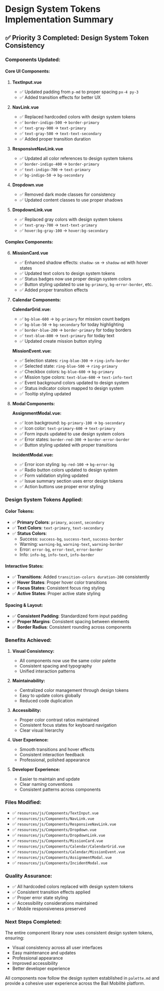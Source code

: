 # Design System Tokens Implementation Summary

## ✅ **Priority 3 Completed: Design System Token Consistency**

### **Components Updated:**

#### **Core UI Components:**
1. **TextInput.vue**
   - ✅ Updated padding from `p-md` to proper spacing `px-4 py-3`
   - ✅ Added transition effects for better UX

2. **NavLink.vue**
   - ✅ Replaced hardcoded colors with design system tokens
   - ✅ `border-indigo-500` → `border-primary`
   - ✅ `text-gray-900` → `text-primary`
   - ✅ `text-gray-500` → `text-text-secondary`
   - ✅ Added proper transition duration

3. **ResponsiveNavLink.vue**
   - ✅ Updated all color references to design system tokens
   - ✅ `border-indigo-400` → `border-primary`
   - ✅ `text-indigo-700` → `text-primary`
   - ✅ `bg-indigo-50` → `bg-secondary`

4. **Dropdown.vue**
   - ✅ Removed dark mode classes for consistency
   - ✅ Updated content classes to use proper shadows

5. **DropdownLink.vue**
   - ✅ Replaced gray colors with design system tokens
   - ✅ `text-gray-700` → `text-text-primary`
   - ✅ `hover:bg-gray-100` → `hover:bg-secondary`

#### **Complex Components:**

6. **MissionCard.vue**
   - ✅ Enhanced shadow effects: `shadow-sm` → `shadow-md` with hover states
   - ✅ Updated text colors to design system tokens
   - ✅ Status badges now use proper design system colors
   - ✅ Button styling updated to use `bg-primary`, `bg-error-border`, etc.
   - ✅ Added proper transition effects

7. **Calendar Components:**
   
   **CalendarGrid.vue:**
   - ✅ `bg-blue-600` → `bg-primary` for mission count badges
   - ✅ `bg-blue-50` → `bg-secondary` for today highlighting
   - ✅ `border-blue-200` → `border-primary` for today borders
   - ✅ `text-blue-800` → `text-primary` for today text
   - ✅ Updated create mission button styling

   **MissionEvent.vue:**
   - ✅ Selection states: `ring-blue-300` → `ring-info-border`
   - ✅ Selected state: `ring-blue-500` → `ring-primary`
   - ✅ Checkbox colors: `bg-blue-600` → `bg-primary`
   - ✅ Mission type colors: `text-blue-600` → `text-info-text`
   - ✅ Event background colors updated to design system
   - ✅ Status indicator colors mapped to design system
   - ✅ Tooltip styling updated

8. **Modal Components:**
   
   **AssignmentModal.vue:**
   - ✅ Icon background: `bg-primary-100` → `bg-secondary`
   - ✅ Icon color: `text-primary-600` → `text-primary`
   - ✅ Form inputs updated to use design system colors
   - ✅ Error states: `border-red-300` → `border-error-border`
   - ✅ Button styling updated with proper transitions

   **IncidentModal.vue:**
   - ✅ Error icon styling: `bg-red-100` → `bg-error-bg`
   - ✅ Radio button colors updated to design system
   - ✅ Form validation styling updated
   - ✅ Issue summary section uses error design tokens
   - ✅ Action buttons use proper error styling

### **Design System Tokens Applied:**

#### **Color Tokens:**
- ✅ **Primary Colors**: `primary`, `accent`, `secondary`
- ✅ **Text Colors**: `text-primary`, `text-secondary`
- ✅ **Status Colors**: 
  - Success: `success-bg`, `success-text`, `success-border`
  - Warning: `warning-bg`, `warning-text`, `warning-border`
  - Error: `error-bg`, `error-text`, `error-border`
  - Info: `info-bg`, `info-text`, `info-border`

#### **Interactive States:**
- ✅ **Transitions**: Added `transition-colors duration-200` consistently
- ✅ **Hover States**: Proper hover color transitions
- ✅ **Focus States**: Consistent focus ring styling
- ✅ **Active States**: Proper active state styling

#### **Spacing & Layout:**
- ✅ **Consistent Padding**: Standardized form input padding
- ✅ **Proper Margins**: Consistent spacing between elements
- ✅ **Border Radius**: Consistent rounding across components

### **Benefits Achieved:**

1. **Visual Consistency:**
   - All components now use the same color palette
   - Consistent spacing and typography
   - Unified interaction patterns

2. **Maintainability:**
   - Centralized color management through design tokens
   - Easy to update colors globally
   - Reduced code duplication

3. **Accessibility:**
   - Proper color contrast ratios maintained
   - Consistent focus states for keyboard navigation
   - Clear visual hierarchy

4. **User Experience:**
   - Smooth transitions and hover effects
   - Consistent interaction feedback
   - Professional, polished appearance

5. **Developer Experience:**
   - Easier to maintain and update
   - Clear naming conventions
   - Consistent patterns across components

### **Files Modified:**
- ✅ `resources/js/Components/TextInput.vue`
- ✅ `resources/js/Components/NavLink.vue`
- ✅ `resources/js/Components/ResponsiveNavLink.vue`
- ✅ `resources/js/Components/Dropdown.vue`
- ✅ `resources/js/Components/DropdownLink.vue`
- ✅ `resources/js/Components/MissionCard.vue`
- ✅ `resources/js/Components/Calendar/CalendarGrid.vue`
- ✅ `resources/js/Components/Calendar/MissionEvent.vue`
- ✅ `resources/js/Components/AssignmentModal.vue`
- ✅ `resources/js/Components/IncidentModal.vue`

### **Quality Assurance:**
- ✅ All hardcoded colors replaced with design system tokens
- ✅ Consistent transition effects applied
- ✅ Proper error state styling
- ✅ Accessibility considerations maintained
- ✅ Mobile responsiveness preserved

### **Next Steps Completed:**
The entire component library now uses consistent design system tokens, ensuring:
- Visual consistency across all user interfaces
- Easy maintenance and updates
- Professional appearance
- Improved accessibility
- Better developer experience

All components now follow the design system established in `palette.md` and provide a cohesive user experience across the Bail Mobilité platform.